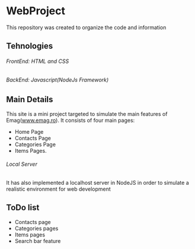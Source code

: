 # WebProject
This repository was created to organize the code and information

## Tehnologies
###### FrontEnd: HTML and CSS
###### BackEnd: Javascript(NodeJs Framework)

## Main Details
This site is a mini project targeted to simulate the main features of Emag(www.emag.ro). It consists of four main pages:
* Home Page
* Contacts Page
* Categories Page
* Items Pages.
###### Local Server
It has also implemented a localhost server in NodeJS in order to simulate a realistic environment for web development

## ToDo list
* Contacts page
* Categories pages
* Items pages
* Search bar feature
